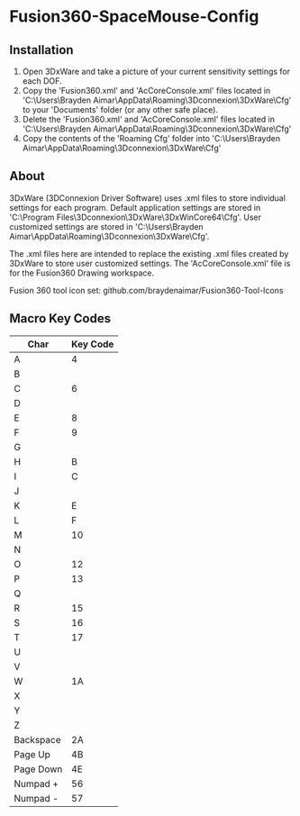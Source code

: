# Fusion360-SpaceMouse-Config

Installation
----
1. Open 3DxWare and take a picture of your current sensitivity settings for each DOF.
1. Copy the 'Fusion360.xml' and 'AcCoreConsole.xml' files located in 'C:\Users\Brayden Aimar\AppData\Roaming\3Dconnexion\3DxWare\Cfg' to your 'Documents' folder (or any other safe place).
1. Delete the 'Fusion360.xml' and 'AcCoreConsole.xml' files located in 'C:\Users\Brayden Aimar\AppData\Roaming\3Dconnexion\3DxWare\Cfg'
1. Copy the contents of the 'Roaming Cfg' folder into 'C:\Users\Brayden Aimar\AppData\Roaming\3Dconnexion\3DxWare\Cfg'

About
----
3DxWare (3DConnexion Driver Software) uses .xml files to store individual settings for each program.
Default application settings are stored in 'C:\Program Files\3Dconnexion\3DxWare\3DxWinCore64\Cfg'.
User customized settings are stored in 'C:\Users\Brayden Aimar\AppData\Roaming\3Dconnexion\3DxWare\Cfg'.

The .xml files here are intended to replace the existing .xml files created by 3DxWare to store user customized settings.
The 'AcCoreConsole.xml' file is for the Fusion360 Drawing workspace.

Fusion 360 tool icon set: github.com/braydenaimar/Fusion360-Tool-Icons

Macro Key Codes
----

Char | Key Code
 --- | ---
  A  | 4
  B  |
  C  | 6
  D  |
  E  | 8
  F  | 9
  G  |
  H  | B
  I  | C
  J  |
  K  | E
  L  | F
  M  | 10
  N  |
  O  | 12
  P  | 13
  Q  |
  R  | 15
  S  | 16
  T  | 17
  U  |
  V  |
  W  | 1A
  X  |
  Y  |
  Z  |
  Backspace | 2A
  Page Up | 4B
  Page Down | 4E
  Numpad + | 56
  Numpad - | 57
